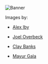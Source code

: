 ![Banner](https://bucket.mlcdn.com/a/714/714749/images/80c7b353c26ccf321d34dcb74337f9417a329cb1.png/279adf531acb3895114a4f539e50d0bd06044c08.png)


Images by:

- <span><a href="https://unsplash.com/s/photos/couple?utm_source=unsplash&amp;utm_medium=referral&amp;utm_content=creditCopyText">Alex Iby</a> 

- <span><a href="https://unsplash.com/s/photos/couple?utm_source=unsplash&amp;utm_medium=referral&amp;utm_content=creditCopyText">Joel Overbeck</a></span>

- <span><a href="https://unsplash.com/s/photos/couple?utm_source=unsplash&amp;utm_medium=referral&amp;utm_content=creditCopyText">Clay Banks</a></span>

- <span><a href="https://unsplash.com/s/photos/couple?utm_source=unsplash&amp;utm_medium=referral&amp;utm_content=creditCopyText">Mayur Gala</a></span>

